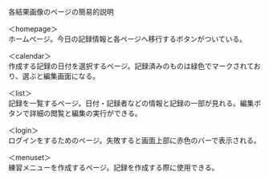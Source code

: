 各結果画像のページの簡易的説明

＜homepage＞  
ホームページ。今日の記録情報と各ページへ移行するボタンがついている。

＜calendar＞  
作成する記録の日付を選択するページ。記録済みのものは緑色でマークされており、選ぶと編集画面になる。

＜list＞  
記録を一覧するページ。日付・記録者などの情報と記録の一部が見れる。編集ボタンで詳細の閲覧と編集の実行ができる。

＜login＞  
ログインをするためのページ。失敗すると画面上部に赤色のバーで表示される。

＜menuset＞  
練習メニューを作成するページ。記録を作成する際に使用できる。
